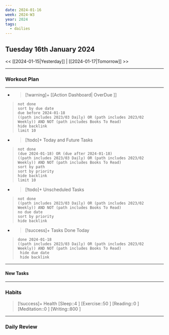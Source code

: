```yaml
---
date: 2024-01-16
week: 2024-W3
year: 2024
tags:
  - dailies
---
```

## Tuesday 16th January 2024
<< [[2024-01-15|Yesterday]] | [[2024-01-17|Tomorrow]] >>

-----
### Workout Plan



------
- > [!warning]+ [[Action Dashboard| OverDue ]]
> ```tasks
> not done
> sort by due date
> due before 2024-01-18
> ((path includes 2023/03 Daily) OR (path includes 2023/02 Weekly)) AND NOT (path includes Books To Read) 
> hide backlink
> limit 10
> ```

- > [!todo]+ Today and Future Tasks
> ```tasks
> not done
> (due 2024-01-18) OR (due after 2024-01-18)
> ((path includes 2023/03 Daily) OR (path includes 2023/02 Weekly)) AND NOT (path includes Books To Read) 
> sort by path
> sort by priority
> hide backlink
> limit 10
> ```

- > [!todo]+ Unscheduled Tasks  
 > ```tasks  
 > not done  
 > ((path includes 2023/03 Daily) OR (path includes 2023/02 Weekly)) AND NOT (path includes Books To Read) 
> no due date
> sort by priority  
> hide backlink

- > [!success]+ Tasks Done Today
> ```tasks 
> done 2024-01-18
> ((path includes 2023/03 Daily) OR (path includes 2023/02 Weekly)) AND NOT (path includes Books To Read) 
>  hide due date
>  hide backlink

------
#### New Tasks


-----
### Habits
> [!success]+ Health
> [Sleep::4 ]
> [Exercise::50 ]
> [Reading::0 ]
> [Meditation::0 ]
> [Writing::800 ]


-----
### Daily Review


